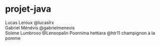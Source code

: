 # projet-java


Lucas Leroux @lucaslrx  
Gabriel Ménévis @gabrielmenevis  
Solene Lumbroso @Lensopalin
Poornima hettiara @htr11
champignon à la pomme